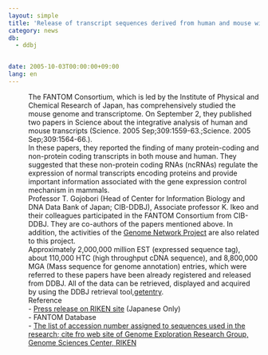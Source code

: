 ```yaml
---
layout: simple
title: 'Release of transcript sequences derived from human and mouse with a huge scale'
category: news
db:
  - ddbj


date: 2005-10-03T00:00:00+09:00
lang: en
---
```


<dd>The FANTOM Consortium, which is led by the Institute of Physical and Chemical Research of Japan, has comprehensively studied the mouse genome and transcriptome. On September 2, they published two papers in Science about the integrative analysis of human and mouse transcripts (Science. 2005 Sep;309:1559-63.;Science. 2005 Sep;309:1564-66.).
<dd>In these papers, they reported the finding of many protein-coding and non-protein coding transcripts in both mouse and human. They suggested that these non-protein coding RNAs (ncRNAs) regulate the expression of normal transcripts encoding proteins and provide important information associated with the gene expression control mechanism in mammals.
<dd>Professor T. Gojobori (Head of Center for Information Biology and DNA Data Bank of Japan; CIB-DDBJ), Associate professor K. Ikeo and their colleagues participated in the FANTOM Consortium from CIB-DDBJ. They are co-authors of the papers mentioned above. In addition, the activities of the <a href="http://www.mext-life.jp/genome/english/index.html" target="_blank">Genome Network Project</a> are also related to this project.
<dd>Approximately 2,000,000 million EST (expressed sequence tag), about 110,000 HTC (high throughput cDNA sequence), and 8,800,000 MGA (Mass sequence for genome annotation) entries, which were referred to these papers have been already registered and released from DDBJ. All of the data can be retrieved, displayed and acquired by using the DDBJ retrieval tool,<a href="http://getentry.ddbj.nig.ac.jp/top-e.html">getentry</a>.
<dd>Reference
<dd>- <a href="http://www.riken.go.jp/r-world/info/release/press/2005/050902/index.html" target="_blank">Press release on RIKEN site</a> (Japanese Only)
<dd>- FANTOM Database
<dd>- <a href="http://genome.gsc.riken.jp/" target="_blank">The list of accession number assigned to sequences used in the research; cite fro web site of Genome Exploration Research Group, Genome Sciences Center, RIKEN</a></dd>
</dd>
</dd>
</dd>
</dd>
</dd>
</dd>
</dd>
